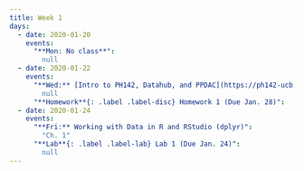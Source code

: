 ```yaml
---
title: Week 1
days:
  - date: 2020-01-20
    events:
      "**Mon: No class**":
        null
  - date: 2020-01-22
    events:
      "**Wed:** [Intro to PH142, Datahub, and PPDAC](https://ph142-ucb.github.io/sp20/src/lec/l01-intro.pdf)":
        null
      "**Homework**{: .label .label-disc} Homework 1 (Due Jan. 28)":
  - date: 2020-01-24
    events:
      "**Fri:** Working with Data in R and RStudio (dplyr)":
        "Ch. 1"
      "**Lab**{: .label .label-lab} Lab 1 (Due Jan. 24)":
        null
---
```

